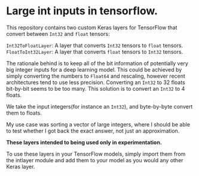 # Large int inputs in tensorflow.


This repository contains two custom Keras layers for TensorFlow that convert between `Int32` and `float` tensors:

`Int32ToFloatLayer`: A layer that converts `Int32` tensors to `float` tensors.
`FloatToInt32Layer`: A layer that converts `float` tensors to `Int32` tensors.

The rationale behind is to keep all of the bit information of potentially
  very big integer inputs for a deep learning model. This could be achieved by
  simply converting the numbers to `Float64` and rescaling, however recent
  architectures tend to use less precision.
  Converting an `Int32` to 32 floats bit-by-bit seems to be too many.
  This solution is to convert an `Int32` to 4 floats.

  We take the input integers(for instance an `Int32`), and byte-by-byte
  convert them to floats.

My use case was sorting a vector of large integers, where I should be able to test
whether I got back the exact answer, not just an approximation.

  __These layers intended to being used only in experimentation.__



To use these layers in your TensorFlow models, simply import them from the intlayer module and add them to your model as you would any other Keras layer.